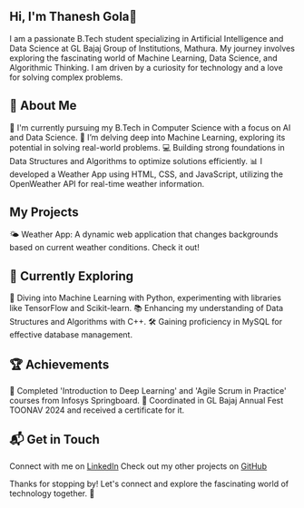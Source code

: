 ## Hi, I'm Thanesh Gola👋

I am a passionate B.Tech student specializing in Artificial Intelligence and Data Science at GL Bajaj Group of Institutions, Mathura. My journey involves exploring the fascinating world of Machine Learning, Data Science, and Algorithmic Thinking. I am driven by a curiosity for technology and a love for solving complex problems.

## 🚀 About Me
🔭 I'm currently pursuing my B.Tech in Computer Science with a focus on AI and Data Science.
🌱 I’m delving deep into Machine Learning, exploring its potential in solving real-world problems.
💻 Building strong foundations in Data Structures and Algorithms to optimize solutions efficiently.
📊 I developed a Weather App using HTML, CSS, and JavaScript, utilizing the OpenWeather API for real-time weather information.

## My Projects
🌤️ Weather App: A dynamic web application that changes backgrounds based on current weather conditions. Check it out!

## 🌱 Currently Exploring
🤖 Diving into Machine Learning with Python, experimenting with libraries like TensorFlow and Scikit-learn.
📚 Enhancing my understanding of Data Structures and Algorithms with C++.
🛠️ Gaining proficiency in MySQL for effective database management.

## 🏆 Achievements
📜 Completed 'Introduction to Deep Learning' and 'Agile Scrum in Practice' courses from Infosys Springboard.
🎉 Coordinated in GL Bajaj Annual Fest TOONAV 2024 and received a certificate for it.

## 📬 Get in Touch
Connect with me on [LinkedIn](https://www.linkedin.com/in/thaneshgola/)
Check out my other projects on [GitHub](https://github.com/thaneshgola)

Thanks for stopping by! Let's connect and explore the fascinating world of technology together. 🚀
